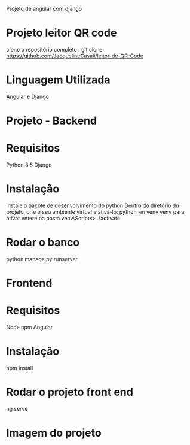 Projeto de angular com django

# Projeto leitor QR code

clone o repositório completo :
git clone https://github.com/JacquelineCasali/leitor-de-QR-Code

# Linguagem Utilizada

Angular e Django

# Projeto - Backend

# Requisitos

Python 3.8
Django

# Instalação

instale o pacote de desenvolvimento do python
Dentro do diretório do projeto, crie o seu ambiente virtual e ativá-lo:
python -m venv venv
para ativar entere na pasta venv\Scripts> .\activate

# Rodar o banco

python manage.py runserver

# Frontend

# Requisitos

Node
npm
Angular

# Instalação

npm install

# Rodar o projeto front end

ng serve

# Imagem do projeto
